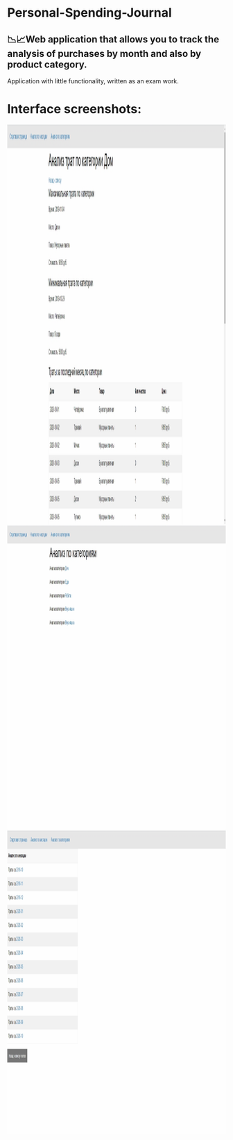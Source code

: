 # Personal-Spending-Journal
📉📈Web application that allows you to track the analysis of purchases by month and also by product category.
--- 
Application with little functionality, written as an exam work.

# Interface screenshots:
<img src="https://github.com/Andrew-Garanin/Personal-Spending-Journal/blob/master/screenshots/Screenshot_1.jpg" width="1916" height="921"/>
<img src="https://github.com/Andrew-Garanin/Personal-Spending-Journal/blob/master/screenshots/Screenshot_2.jpg" width="1900" height="700"/>
<img src="https://github.com/Andrew-Garanin/Personal-Spending-Journal/blob/master/screenshots/Screenshot_3.jpg" width="1900" height="700"/>

